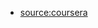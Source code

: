 * [source:coursera](https://www.coursera.org/projects/custom-prediction-routine-google-ai-platform)
